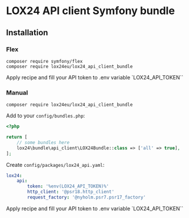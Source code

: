 # LOX24 API client Symfony bundle

## Installation

### Flex

```shell
composer require symfony/flex
composer require lox24eu/lox24_api_client_bundle
```
Apply recipe and fill your API token to .env variable `LOX24_API_TOKEN``

### Manual

```shell
composer require lox24eu/lox24_api_client_bundle
```

Add to your `config/bundles.php`:

```php
<?php

return [
    // some bundles here
    lox24\bundle\api_client\LOX24Bundle::class => ['all' => true],
];
```

Create `config/packages/lox24_api.yaml`:

```yaml
lox24:
    api:
        token: '%env(LOX24_API_TOKEN)%'
        http_client: '@psr18.http_client'
        request_factory: '@nyholm.psr7.psr17_factory'
```

Apply recipe and fill your API token to .env variable `LOX24_API_TOKEN``
